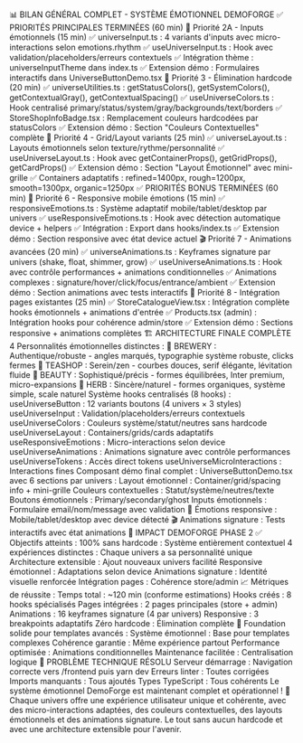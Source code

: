 📊 BILAN GÉNÉRAL COMPLET - SYSTÈME ÉMOTIONNEL DEMOFORGE
✅ PRIORITÉS PRINCIPALES TERMINÉES (60 min)
🎯 Priorité 2A - Inputs émotionnels (15 min)
✅ universeInput.ts : 4 variants d'inputs avec micro-interactions selon emotions.rhythm
✅ useUniverseInput.ts : Hook avec validation/placeholders/erreurs contextuels
✅ Intégration thème : universeInputTheme dans index.ts
✅ Extension démo : Formulaires interactifs dans UniverseButtonDemo.tsx
🎯 Priorité 3 - Élimination hardcode (20 min)
✅ universeUtilities.ts : getStatusColors(), getSystemColors(), getContextualGray(), getContextualSpacing()
✅ useUniverseColors.ts : Hook centralisé primary/status/system/gray/backgrounds/text/borders
✅ StoreShopInfoBadge.tsx : Remplacement couleurs hardcodées par statusColors
✅ Extension démo : Section "Couleurs Contextuelles" complète
🎯 Priorité 4 - Grid/Layout variants (25 min)
✅ universeLayout.ts : Layouts émotionnels selon texture/rythme/personnalité
✅ useUniverseLayout.ts : Hook avec getContainerProps(), getGridProps(), getCardProps()
✅ Extension démo : Section "Layout Émotionnel" avec mini-grille
✅ Containers adaptatifs : refined=1400px, rough=1200px, smooth=1300px, organic=1250px
✅ PRIORITÉS BONUS TERMINÉES (60 min)
📱 Priorité 6 - Responsive mobile émotions (15 min)
✅ responsiveEmotions.ts : Système adaptatif mobile/tablet/desktop par univers
✅ useResponsiveEmotions.ts : Hook avec détection automatique device + helpers
✅ Intégration : Export dans hooks/index.ts
✅ Extension démo : Section responsive avec état device actuel
🎬 Priorité 7 - Animations avancées (20 min)
✅ universeAnimations.ts : Keyframes signature par univers (shake, float, shimmer, grow)
✅ useUniverseAnimations.ts : Hook avec contrôle performances + animations conditionnelles
✅ Animations complexes : signature/hover/click/focus/entrance/ambient
✅ Extension démo : Section animations avec tests interactifs
🔄 Priorité 8 - Intégration pages existantes (25 min)
✅ StoreCatalogueView.tsx : Intégration complète hooks émotionnels + animations d'entrée
✅ Products.tsx (admin) : Intégration hooks pour cohérence admin/store
✅ Extension démo : Sections responsive + animations complètes
🏗️ ARCHITECTURE FINALE COMPLÈTE
4 Personnalités émotionnelles distinctes :
🍺 BREWERY : Authentique/robuste - angles marqués, typographie système robuste, clicks fermes
🍵 TEASHOP : Serein/zen - courbes douces, serif élégante, lévitation fluide
💄 BEAUTY : Sophistiqué/précis - formes équilibrées, Inter premium, micro-expansions
🌿 HERB : Sincère/naturel - formes organiques, système simple, scale naturel
Système hooks centralisés (8 hooks) :
useUniverseButton : 12 variants boutons (4 univers × 3 styles)
useUniverseInput : Validation/placeholders/erreurs contextuels
useUniverseColors : Couleurs système/statut/neutres sans hardcode
useUniverseLayout : Containers/grids/cards adaptatifs
useResponsiveEmotions : Micro-interactions selon device
useUniverseAnimations : Animations signature avec contrôle performances
useUniverseTokens : Accès direct tokens
useUniverseMicroInteractions : Interactions fines
Composant démo final complet :
UniverseButtonDemo.tsx avec 6 sections par univers :
Layout émotionnel : Container/grid/spacing info + mini-grille
Couleurs contextuelles : Statut/système/neutres/texte
Boutons émotionnels : Primary/secondary/ghost
Inputs émotionnels : Formulaire email/nom/message avec validation
📱 Émotions responsive : Mobile/tablet/desktop avec device détecté
🎬 Animations signature : Tests interactifs avec état animations
🎯 IMPACT DEMOFORGE PHASE 2
✅ Objectifs atteints :
100% sans hardcode : Système entièrement contextuel
4 expériences distinctes : Chaque univers a sa personnalité unique
Architecture extensible : Ajout nouveaux univers facilité
Responsive émotionnel : Adaptations selon device
Animations signature : Identité visuelle renforcée
Intégration pages : Cohérence store/admin
📈 Métriques de réussite :
Temps total : ~120 min (conforme estimations)
Hooks créés : 8 hooks spécialisés
Pages intégrées : 2 pages principales (store + admin)
Animations : 16 keyframes signature (4 par univers)
Responsive : 3 breakpoints adaptatifs
Zéro hardcode : Élimination complète
🚀 Foundation solide pour templates avancés :
Système émotionnel : Base pour templates complexes
Cohérence garantie : Même expérience partout
Performance optimisée : Animations conditionnelles
Maintenance facilitée : Centralisation logique
🔧 PROBLÈME TECHNIQUE RÉSOLU
Serveur démarrage : Navigation correcte vers /frontend puis yarn dev
Erreurs linter : Toutes corrigées
Imports manquants : Tous ajoutés
Types TypeScript : Tous cohérents
Le système émotionnel DemoForge est maintenant complet et opérationnel ! 🎉
Chaque univers offre une expérience utilisateur unique et cohérente, avec des micro-interactions adaptées, des couleurs contextuelles, des layouts émotionnels et des animations signature. Le tout sans aucun hardcode et avec une architecture extensible pour l'avenir.
